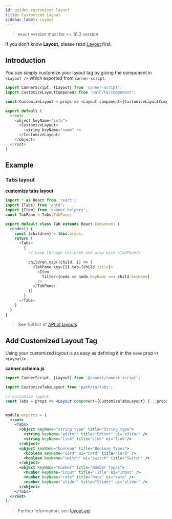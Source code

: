```yaml
---
id: guides-customized-layout
title: Customized Layout
sidebar_label: Layout
---
```


> `React` version must be >= 16.3 version

If you don't know **Layout**, please read [Layout](schema-layout-tags.md) first.

## Introduction

You can simply customize your layout tag by giving the component in `<Layout />` which exported from `canner-script`.

```js
import CannerScript, {Layout} from 'canner-script';
import CustomizeLayoutComponent from 'path/to/component';

const CustomizeLayout = props => <Layout component={CustomizeLayoutComponent} {...props} />;

export default (
  <root>
    <object keyName="info">
      <CustomizeLayout>
        <string keyName="name" />
      </CustomizeLayout>
    </object>
  </root>
)
```

## Example

### Tabs layout
**customize tabs layout**
```js
import * as React from 'react';
import {Tabs} from 'antd';
import {Item} from 'canner-helpers';
const TabPane = Tabs.TabPane;

export default class Tab extends React.Component {
  render() {
    const {children} = this.props;
    return (
      <Tabs>
        {
          // Loop through children and wrap with <TabPane/>
          
          children.map((child, i) => (
            <TabPane key={i} tab={child.title}>
              <Item
                filter={node => node.keyName === child.keyName}
              />
            </TabPane>
          ))
        }
      </Tabs>
    )
  }
}
```

> See full list of [API of layouts](api-layout-components.md)

## Add Customized Layout Tag

Using your customized layout is as easy as defining it in the `name` prop in `<Layout/>`.

**canner.schema.js**
```jsx
import CannerScript, {Layout} from '@canner/canner-script';

import CustomizeTabsLayout from 'path/to/tabs';

// customize layout 
const Tabs = props => <Layout component={CustomizeTabsLayout} {...props} />;


module.exports = (
  <root>
    <Tabs>
      <object keyName="string type" title="String type">
        <string keyName="editor" title="Editor" ui="editor" />
        <string keyName="link" title="Link" ui="link"/>
      </object>
      <object keyName="boolean" title="Boolean Types">
        <boolean keyName="card" ui="card" title="Card" />
        <boolean keyName="switch" ui="switch" title="Switch" />
      </object>
      <object keyName="number" title="Number Types">
        <number keyName="input" title="Title" ui="input" />
        <number keyName="rate" title="Rate" ui="rate" />
        <number keyName="slider" title="Slider" ui="slider" />
      </object>
    </Tabs>
  </root>
);
```

> Further information, see [layout api](api-layouts.md)
